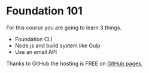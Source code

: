# Foundation 101

For this course you are going to learn 3 things.

* Foundation CLI
* Node.js and build system like Gulp
* Use an email API 

Thanks to GitHub the hosting is FREE on [GitHub pages.](https://pages.github.com/)

